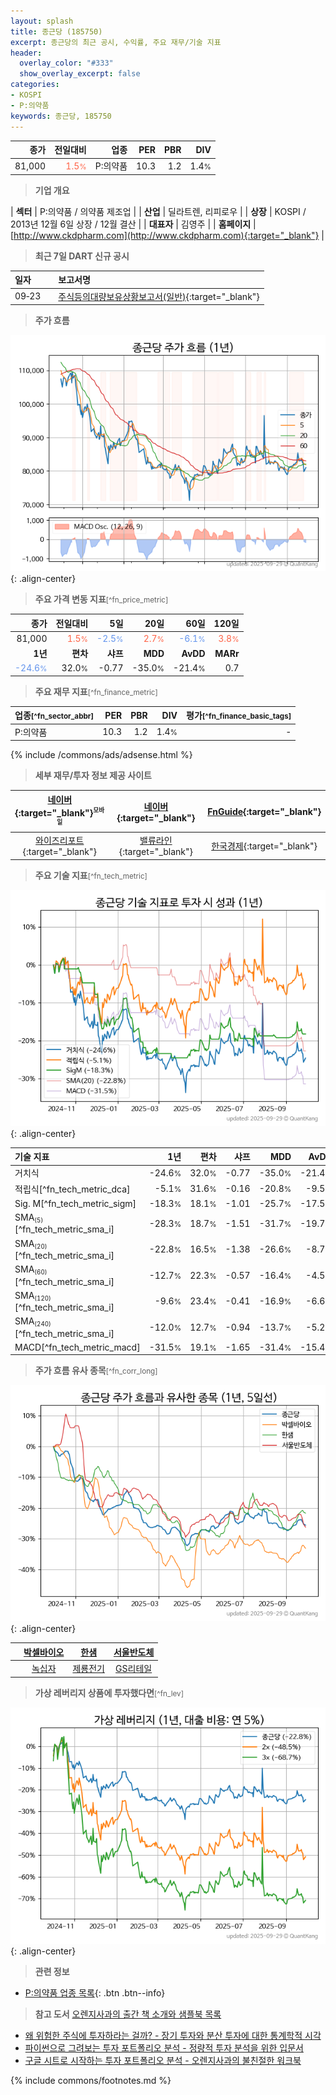 ```yaml
---
layout: splash
title: 종근당 (185750)
excerpt: 종근당의 최근 공시, 수익률, 주요 재무/기술 지표
header:
  overlay_color: "#333"
  show_overlay_excerpt: false
categories:
- KOSPI
- P:의약품
keywords: 종근당, 185750
---
```


| **종가** | **전일대비** | **업종** | **PER** | **PBR** | **DIV** |
| -------: | -----------: | -------: | ------: | ------: | ------: |
| 81,000 | <span style="color: tomato">1.5<small>%</small></span> | P:의약품 | 10.3 | 1.2 | 1.4<small>%</small> |

<!-- more -->


> **기업 개요**<a id="company"></a>

| <span style="white-space:nowrap;">**섹터**</span> | P:의약품 / 의약품 제조업 |
| <span style="white-space:nowrap;">**산업**</span> | 딜라트렌, 리피로우 |
| <span style="white-space:nowrap;">**상장**</span> | KOSPI / 2013년 12월 6일 상장 / 12월 결산 |
| <span style="white-space:nowrap;">**대표자**</span> | 김영주 |
| <span style="white-space:nowrap;">**홈페이지**</span> | [http://www.ckdpharm.com](http://www.ckdpharm.com){:target="_blank"} |


> **최근 7일 DART 신규 공시**<a id="dart"></a>

| **일자** |      | **보고서명** |
| :------- | :--- | :----------- |
| 09&#x2011;23 | | [주식등의대량보유상황보고서(일반)](https://dart.fss.or.kr/dsaf001/main.do?rcpNo=20250923000317){:target="_blank"} |


> **주가 흐름**<a id="price"></a>

![185750](/stock/images/185750.png){: .align-center}


> **주요 가격 변동 지표**<small>[^fn_price_metric]</small>

| **종가** | **전일대비** | **5일** | **20일** | **60일** | **120일** |
| -------: | -----------: | ------: | -------: | -------: | --------: |
| 81,000 | <span style="color: tomato">1.5<small>%</small></span> | <span style="color: cornflowerblue">-2.5<small>%</small></span> | <span style="color: tomato">2.7<small>%</small></span> | <span style="color: cornflowerblue">-6.1<small>%</small></span> | <span style="color: tomato">3.8<small>%</small></span> |
| **1년** | **편차** | **샤프** | **MDD** | **AvDD** | **MARr** |
| <span style="color: cornflowerblue">-24.6<small>%</small></span> | 32.0<small>%</small> | -0.77 | -35.0<small>%</small> | -21.4<small>%</small> | 0.7 |


> **주요 재무 지표**<small>[^fn_finance_metric]</small>

| **업종**<small>[^fn_sector_abbr]</small> | **PER** | **PBR** | **DIV** | **평가**<small>[^fn_finance_basic_tags]</small> |
| :--------------------------------------- | ------: | ------: | ------: | ----------------------------------------------: |
| P:의약품 | 10.3 | 1.2 | 1.4<small>%</small> | - |



{% include /commons/ads/adsense.html %}

> **세부 재무/투자 정보 제공 사이트**

| [네이버](https://m.stock.naver.com/domestic/stock/185750/finance/summary){:target="_blank"}<sup><small>모바일</small></sup> | [네이버](https://finance.naver.com/item/coinfo.naver?code=185750){:target="_blank"} | [FnGuide](https://comp.fnguide.com/SVO2/ASP/SVD_Invest.asp?gicode=A185750&MenuYn=Y){:target="_blank"} |
| :---: | :---: | :---: |
| [와이즈리포트](https://comp.wisereport.co.kr/company/c1040001.aspx?cmp_cd=185750){:target="_blank"} | [밸류라인](https://www.valueline.co.kr/finance/summary/185750){:target="_blank"} | [한국경제](https://markets.hankyung.com/stock/185750/financial-summary){:target="_blank"} |


> **주요 기술 지표**<small>[^fn_tech_metric]</small>


![185750](/stock/images/185750_tech.png){: .align-center}

| **기술 지표** | **1년** | **편차** | **샤프** | **MDD** | **AvDD** |
| :------------ | ------: | -----------: | -------: | ------: | -------: |
| 거치식 | -24.6<small>%</small> | 32.0<small>%</small> | -0.77 | -35.0<small>%</small> | -21.4<small>%</small> |
| 적립식[^fn_tech_metric_dca] | -5.1<small>%</small> | 31.6<small>%</small> | -0.16 | -20.8<small>%</small> | -9.5<small>%</small> |
| Sig. M[^fn_tech_metric_sigm] | -18.3<small>%</small> | 18.1<small>%</small> | -1.01 | -25.7<small>%</small> | -17.5<small>%</small> |
| SMA<small><sub>(5)</sub></small>[^fn_tech_metric_sma_i] | -28.3<small>%</small> | 18.7<small>%</small> | -1.51 | -31.7<small>%</small> | -19.7<small>%</small> |
| SMA<small><sub>(20)</sub></small>[^fn_tech_metric_sma_i] | -22.8<small>%</small> | 16.5<small>%</small> | -1.38 | -26.6<small>%</small> | -8.7<small>%</small> |
| SMA<small><sub>(60)</sub></small>[^fn_tech_metric_sma_i] | -12.7<small>%</small> | 22.3<small>%</small> | -0.57 | -16.4<small>%</small> | -4.5<small>%</small> |
| SMA<small><sub>(120)</sub></small>[^fn_tech_metric_sma_i] | -9.6<small>%</small> | 23.4<small>%</small> | -0.41 | -16.9<small>%</small> | -6.6<small>%</small> |
| SMA<small><sub>(240)</sub></small>[^fn_tech_metric_sma_i] | -12.0<small>%</small> | 12.7<small>%</small> | -0.94 | -13.7<small>%</small> | -5.2<small>%</small> |
| MACD[^fn_tech_metric_macd] | -31.5<small>%</small> | 19.1<small>%</small> | -1.65 | -31.4<small>%</small> | -15.4<small>%</small> |


> **주가 흐름 유사 종목**<a id="corr"></a><small>[^fn_corr_long]</small>

![185750](/stock/images/185750_corr.png){: .align-center}

|       | [박셀바이오](/323990/) | [한샘](/009240/) | [서울반도체](/046890/) |
| :---: | :------------------------------------: | :------------------------------------: | :------------------------------------: |
|       | [녹십자](/006280/) | [제룡전기](/033100/) | [GS리테일](/007070/) |


> **가상 레버리지 상품에 투자했다면**<a id="2x"></a><small>[^fn_lev]</small>

![185750](/stock/images/185750_2x.png){: .align-center}


> **관련 정보**

- [P:의약품 업종 목록](/stats/sector/kospi_업종_의약품_종목/){: .btn .btn--info}

> **참고 도서** [오렌지사과의 출간 책 소개와 샘플북 목록](https://kongdori.tistory.com/691)

- [왜 위험한 주식에 투자하라는 걸까? - 장기 투자와 분산 투자에 대한 통계학적 시각](https://kongdori.tistory.com/421)
- [파이썬으로 그려보는 투자 포트폴리오 분석  - 정량적 투자 분석을 위한 입문서](https://kongdori.tistory.com/643)
- [구글 시트로 시작하는 투자 포트폴리오 분석 - 오렌지사과의 불친절한 워크북](https://kongdori.tistory.com/449)


{% include commons/footnotes.md %}